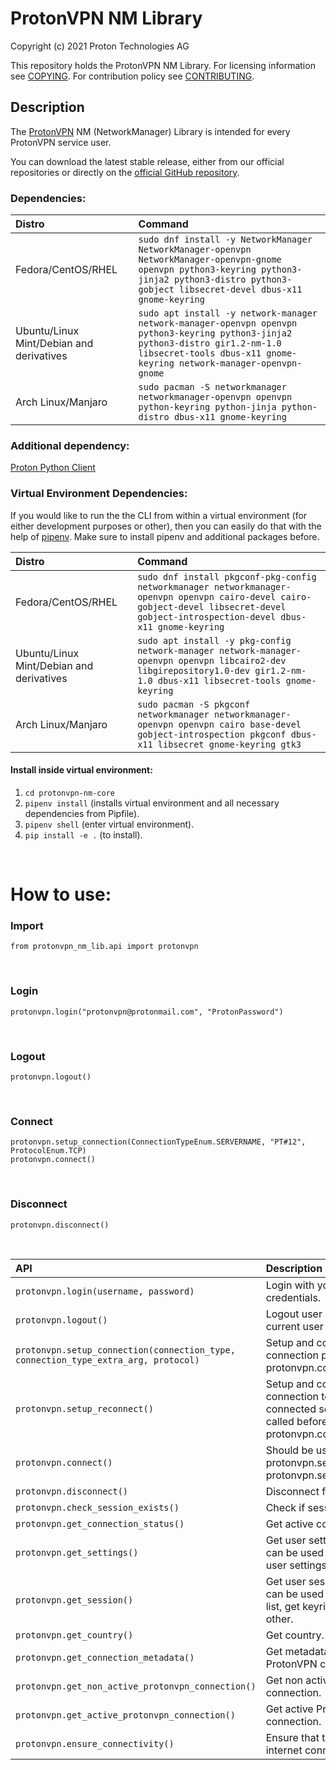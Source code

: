 # ProtonVPN NM Library

Copyright (c) 2021 Proton Technologies AG

This repository holds the ProtonVPN NM Library.
For licensing information see [COPYING](COPYING.md).
For contribution policy see [CONTRIBUTING](CONTRIBUTING.md).

## Description
The [ProtonVPN](https://protonvpn.com) NM (NetworkManager) Library is intended for every ProtonVPN service user.

You can download the latest stable release, either from our official repositories or directly on the [official GitHub repository](https://github.com/ProtonVPN/protonvpn-nm-lib/releases/latest).

### Dependencies:

| **Distro**                              | **Command**                                                                                                     |
|:----------------------------------------|:----------------------------------------------------------------------------------------------------------------|
|Fedora/CentOS/RHEL                       | `sudo dnf install -y NetworkManager NetworkManager-openvpn NetworkManager-openvpn-gnome openvpn python3-keyring python3-jinja2 python3-distro python3-gobject libsecret-devel dbus-x11 gnome-keyring` |
|Ubuntu/Linux Mint/Debian and derivatives | `sudo apt install -y network-manager network-manager-openvpn openvpn python3-keyring python3-jinja2 python3-distro gir1.2-nm-1.0 libsecret-tools dbus-x11 gnome-keyring network-manager-openvpn-gnome` |
|Arch Linux/Manjaro                       | `sudo pacman -S networkmanager networkmanager-openvpn openvpn python-keyring python-jinja python-distro dbus-x11 gnome-keyring` |

### Additional dependency:
[Proton Python Client](https://github.com/ProtonMail/proton-python-client)

### Virtual Environment Dependencies:
If you would like to run the the CLI from within a virtual environment (for either development purposes or other), then you can easily do that with the help of <a href="https://pipenv.readthedocs.io/en/latest/">pipenv</a>. Make sure to install pipenv and additional packages before.

| **Distro**                              | **Command**                                                                                                     |
|:----------------------------------------|:----------------------------------------------------------------------------------------------------------------|
|Fedora/CentOS/RHEL                       | `sudo dnf install pkgconf-pkg-config networkmanager networkmanager-openvpn openvpn cairo-devel cairo-gobject-devel libsecret-devel gobject-introspection-devel dbus-x11 gnome-keyring` |
|Ubuntu/Linux Mint/Debian and derivatives | `sudo apt install -y pkg-config network-manager network-manager-openvpn openvpn libcairo2-dev libgirepository1.0-dev gir1.2-nm-1.0 dbus-x11 libsecret-tools gnome-keyring` |
|Arch Linux/Manjaro                       | `sudo pacman -S pkgconf networkmanager networkmanager-openvpn openvpn cairo base-devel gobject-introspection pkgconf dbus-x11 libsecret gnome-keyring gtk3` |


#### Install inside virtual environment:

  1. `cd protonvpn-nm-core`
  2. `pipenv install` (installs virtual environment and all necessary dependencies from Pipfile).
  3. `pipenv shell` (enter virtual environment).
  4. `pip install -e .` (to install).

<br>

# How to use:

### Import
``` from protonvpn_nm_lib.api import protonvpn ```

<br>

### Login
``` protonvpn.login("protonvpn@protonmail.com", "ProtonPassword") ```

<br>

### Logout
``` protonvpn.logout() ```

<br>

### Connect
``` protonvpn.setup_connection(ConnectionTypeEnum.SERVERNAME, "PT#12", ProtocolEnum.TCP) ``` <br>
``` protonvpn.connect() ``` 

<br>

### Disconnect
``` protonvpn.disconnect() ```

<br>

| **API**                              | **Description**                                                                                                     |
|:------------------------------------------------|:----------------------------------------------------------------------------------------------------------------|
| `protonvpn.login(username, password)` | Login with your Proton credentials. |
| `protonvpn.logout()` | Logout user and delete current user session. |
| `protonvpn.setup_connection(connection_type, connection_type_extra_arg, protocol)` | Setup and configure VPN connection prior to calling protonvpn.connect(). |
| `protonvpn.setup_reconnect()` | Setup and configure VPN connection to a previously connected server. Should be called before calling protonvpn.connect(). |
| `protonvpn.connect()` | Should be used either after protonvpn.setup_connection() protonvpn.setup_reconnect(). |
| `protonvpn.disconnect()` | Disconnect from ProtonVPN. |
| `protonvpn.check_session_exists()` | Check if sessions exists. |
| `protonvpn.get_connection_status()` | Get active connection status. |
| `protonvpn.get_settings()` | Get user settings. This object can be used to get and set user settings. |
| `protonvpn.get_session()` | Get user session. This object can be used to get servers list, get keyring data and other. |
| `protonvpn.get_country()` | Get country. |
| `protonvpn.get_connection_metadata()` | Get metadata of an active ProtonVPN connection. |
| `protonvpn.get_non_active_protonvpn_connection()` | Get non active ProtonVPN connection. |
| `protonvpn.get_active_protonvpn_connection()` | Get active ProtonVPN connection. |
| `protonvpn.ensure_connectivity()` | Ensure that there is an internet connection. |
